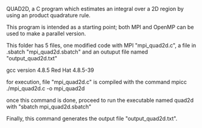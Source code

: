 QUAD2D, a C program which estimates an integral over a 2D region by using an product quadrature rule.

This program is intended as a starting point; both MPI and OpenMP can be used to make a parallel version.

This folder has 5 files, one modified code with MPI "mpi_quad2d.c", a file in .sbatch "mpi_quad2d.sbatch" and an outuput 
file named "output_quad2d.txt"

gcc version 4.8.5
Red Hat 4.8.5-39

for execution, file "mpi_quad2d.c" is compiled with the command
mpicc ./mpi_quad2d.c -o mpi_quad2d

once this command is done, proceed to run the executable named quad2d 
with "sbatch mpi_quad2d.sbatch"

Finally, this command generates the output file "output_quad2d.txt".